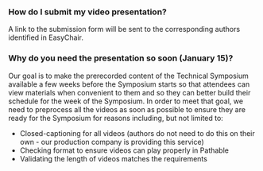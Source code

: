 ### How do I submit my video presentation?

A link to the submission form will be sent to the corresponding authors identified in EasyChair.

### Why do you need the presentation so soon (January 15)?

Our goal is to make the prerecorded content of the Technical Symposium available a few weeks before the Symposium starts so that attendees can view materials when convenient to them and so they can better build their schedule for the week of the Symposium.  In order to meet that goal, we need to preprocess all the videos as soon as possible to ensure they are ready for the Symposium for reasons including, but not limited to:

* Closed-captioning for all videos (authors do not need to do this on their own - our production company is providing this service)
* Checking format to ensure videos can play properly in Pathable
* Validating the length of videos matches the requirements